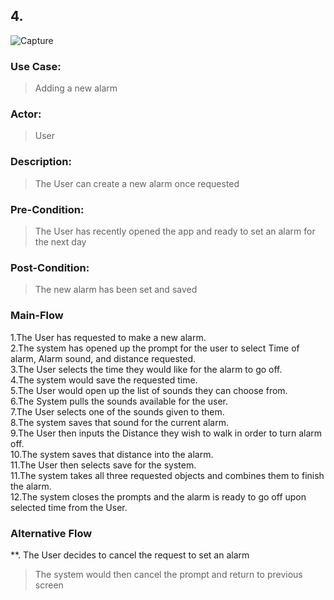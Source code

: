 ## 4.

![Capture](https://user-images.githubusercontent.com/82850976/140680283-eae30317-90b8-4d15-ac0e-dfd688a93643.PNG)

### Use Case: 
>Adding a new alarm
### Actor: 
>User
### Description: 
>The User can create a new alarm once requested
### Pre-Condition: 
>The User has recently opened the app and ready to set an alarm for the next day
### Post-Condition: 
>The new alarm has been set and saved
### Main-Flow
1.The User has requested to make a new alarm.\
2.The system has opened up the prompt for the user to select Time of alarm, Alarm sound, and distance requested.\
3.The User selects the time they would like for the alarm to go off.\
4.The system would save the requested time.\
5.The User would open up the list of sounds they can choose from.\
6.The System pulls the sounds available for the user.\
7.The User selects one of the sounds given to them.\
8.The system saves that sound for the current alarm.\
9.The User then inputs the Distance they wish to walk in order to turn alarm off.\
10.The system saves that distance into the alarm.\
11.The User then selects save for the system.\
11.The system takes all three requested objects and combines them to finish the alarm.\
12.The system closes the prompts and the alarm is ready to go off upon selected time from the User.
### Alternative Flow
**. The User decides to cancel the request to set an alarm
>The system would then cancel the prompt and return to previous screen